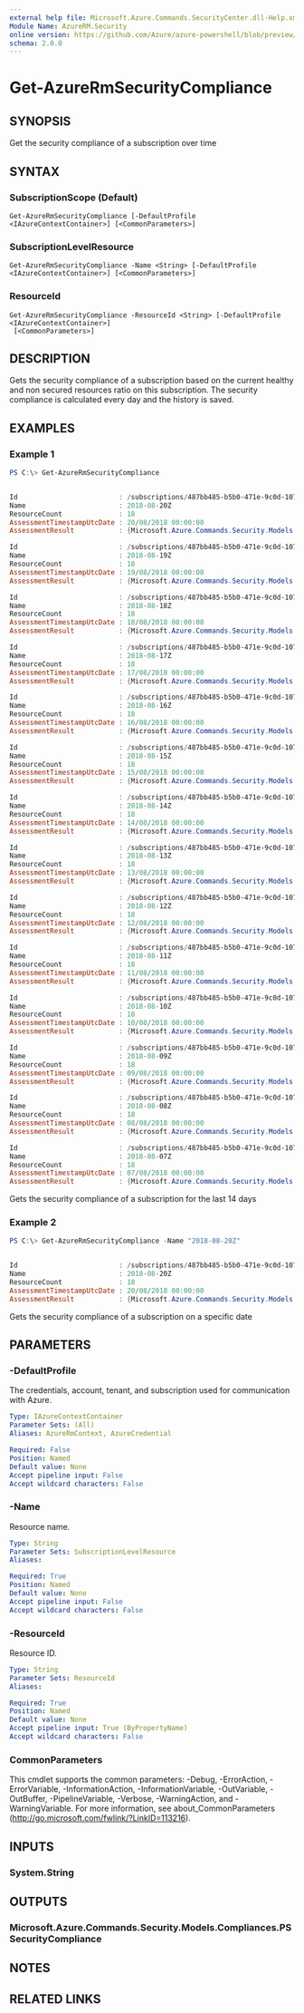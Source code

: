 ```yaml
---
external help file: Microsoft.Azure.Commands.SecurityCenter.dll-Help.xml
Module Name: AzureRM.Security
online version: https://github.com/Azure/azure-powershell/blob/preview/src/ResourceManager/Security/Commands.Security/help/Get-AzureRmSecurityCompliance.md
schema: 2.0.0
---
```


# Get-AzureRmSecurityCompliance

## SYNOPSIS
Get the security compliance of a subscription over time

## SYNTAX

### SubscriptionScope (Default)
```
Get-AzureRmSecurityCompliance [-DefaultProfile <IAzureContextContainer>] [<CommonParameters>]
```

### SubscriptionLevelResource
```
Get-AzureRmSecurityCompliance -Name <String> [-DefaultProfile <IAzureContextContainer>] [<CommonParameters>]
```

### ResourceId
```
Get-AzureRmSecurityCompliance -ResourceId <String> [-DefaultProfile <IAzureContextContainer>]
 [<CommonParameters>]
```

## DESCRIPTION
Gets the security compliance of a subscription based on the current healthy and non secured resources ratio on this subscription.
The security compliance is calculated every day and the history is saved.

## EXAMPLES

### Example 1
```powershell
PS C:\> Get-AzureRmSecurityCompliance


Id                         : /subscriptions/487bb485-b5b0-471e-9c0d-10717612f869/providers/Microsoft.Security/compliances/2018-08-20Z
Name                       : 2018-08-20Z
ResourceCount              : 18
AssessmentTimestampUtcDate : 20/08/2018 00:00:00
AssessmentResult           : {Microsoft.Azure.Commands.Security.Models.Compliances.PSSecurityComplianceSegment}

Id                         : /subscriptions/487bb485-b5b0-471e-9c0d-10717612f869/providers/Microsoft.Security/compliances/2018-08-19Z
Name                       : 2018-08-19Z
ResourceCount              : 18
AssessmentTimestampUtcDate : 19/08/2018 00:00:00
AssessmentResult           : {Microsoft.Azure.Commands.Security.Models.Compliances.PSSecurityComplianceSegment}

Id                         : /subscriptions/487bb485-b5b0-471e-9c0d-10717612f869/providers/Microsoft.Security/compliances/2018-08-18Z
Name                       : 2018-08-18Z
ResourceCount              : 18
AssessmentTimestampUtcDate : 18/08/2018 00:00:00
AssessmentResult           : {Microsoft.Azure.Commands.Security.Models.Compliances.PSSecurityComplianceSegment}

Id                         : /subscriptions/487bb485-b5b0-471e-9c0d-10717612f869/providers/Microsoft.Security/compliances/2018-08-17Z
Name                       : 2018-08-17Z
ResourceCount              : 18
AssessmentTimestampUtcDate : 17/08/2018 00:00:00
AssessmentResult           : {Microsoft.Azure.Commands.Security.Models.Compliances.PSSecurityComplianceSegment}

Id                         : /subscriptions/487bb485-b5b0-471e-9c0d-10717612f869/providers/Microsoft.Security/compliances/2018-08-16Z
Name                       : 2018-08-16Z
ResourceCount              : 18
AssessmentTimestampUtcDate : 16/08/2018 00:00:00
AssessmentResult           : {Microsoft.Azure.Commands.Security.Models.Compliances.PSSecurityComplianceSegment}

Id                         : /subscriptions/487bb485-b5b0-471e-9c0d-10717612f869/providers/Microsoft.Security/compliances/2018-08-15Z
Name                       : 2018-08-15Z
ResourceCount              : 18
AssessmentTimestampUtcDate : 15/08/2018 00:00:00
AssessmentResult           : {Microsoft.Azure.Commands.Security.Models.Compliances.PSSecurityComplianceSegment}

Id                         : /subscriptions/487bb485-b5b0-471e-9c0d-10717612f869/providers/Microsoft.Security/compliances/2018-08-14Z
Name                       : 2018-08-14Z
ResourceCount              : 18
AssessmentTimestampUtcDate : 14/08/2018 00:00:00
AssessmentResult           : {Microsoft.Azure.Commands.Security.Models.Compliances.PSSecurityComplianceSegment}

Id                         : /subscriptions/487bb485-b5b0-471e-9c0d-10717612f869/providers/Microsoft.Security/compliances/2018-08-13Z
Name                       : 2018-08-13Z
ResourceCount              : 18
AssessmentTimestampUtcDate : 13/08/2018 00:00:00
AssessmentResult           : {Microsoft.Azure.Commands.Security.Models.Compliances.PSSecurityComplianceSegment}

Id                         : /subscriptions/487bb485-b5b0-471e-9c0d-10717612f869/providers/Microsoft.Security/compliances/2018-08-12Z
Name                       : 2018-08-12Z
ResourceCount              : 18
AssessmentTimestampUtcDate : 12/08/2018 00:00:00
AssessmentResult           : {Microsoft.Azure.Commands.Security.Models.Compliances.PSSecurityComplianceSegment}

Id                         : /subscriptions/487bb485-b5b0-471e-9c0d-10717612f869/providers/Microsoft.Security/compliances/2018-08-11Z
Name                       : 2018-08-11Z
ResourceCount              : 18
AssessmentTimestampUtcDate : 11/08/2018 00:00:00
AssessmentResult           : {Microsoft.Azure.Commands.Security.Models.Compliances.PSSecurityComplianceSegment}

Id                         : /subscriptions/487bb485-b5b0-471e-9c0d-10717612f869/providers/Microsoft.Security/compliances/2018-08-10Z
Name                       : 2018-08-10Z
ResourceCount              : 18
AssessmentTimestampUtcDate : 10/08/2018 00:00:00
AssessmentResult           : {Microsoft.Azure.Commands.Security.Models.Compliances.PSSecurityComplianceSegment}

Id                         : /subscriptions/487bb485-b5b0-471e-9c0d-10717612f869/providers/Microsoft.Security/compliances/2018-08-09Z
Name                       : 2018-08-09Z
ResourceCount              : 18
AssessmentTimestampUtcDate : 09/08/2018 00:00:00
AssessmentResult           : {Microsoft.Azure.Commands.Security.Models.Compliances.PSSecurityComplianceSegment}

Id                         : /subscriptions/487bb485-b5b0-471e-9c0d-10717612f869/providers/Microsoft.Security/compliances/2018-08-08Z
Name                       : 2018-08-08Z
ResourceCount              : 18
AssessmentTimestampUtcDate : 08/08/2018 00:00:00
AssessmentResult           : {Microsoft.Azure.Commands.Security.Models.Compliances.PSSecurityComplianceSegment}

Id                         : /subscriptions/487bb485-b5b0-471e-9c0d-10717612f869/providers/Microsoft.Security/compliances/2018-08-07Z
Name                       : 2018-08-07Z
ResourceCount              : 18
AssessmentTimestampUtcDate : 07/08/2018 00:00:00
AssessmentResult           : {Microsoft.Azure.Commands.Security.Models.Compliances.PSSecurityComplianceSegment}
```

Gets the security compliance of a subscription for the last 14 days

### Example 2
```powershell
PS C:\> Get-AzureRmSecurityCompliance -Name "2018-08-20Z"


Id                         : /subscriptions/487bb485-b5b0-471e-9c0d-10717612f869/providers/Microsoft.Security/compliances/2018-08-20Z
Name                       : 2018-08-20Z
ResourceCount              : 18
AssessmentTimestampUtcDate : 20/08/2018 00:00:00
AssessmentResult           : {Microsoft.Azure.Commands.Security.Models.Compliances.PSSecurityComplianceSegment}
```

Gets the security compliance of a subscription on a specific date

## PARAMETERS

### -DefaultProfile
The credentials, account, tenant, and subscription used for communication with Azure.

```yaml
Type: IAzureContextContainer
Parameter Sets: (All)
Aliases: AzureRmContext, AzureCredential

Required: False
Position: Named
Default value: None
Accept pipeline input: False
Accept wildcard characters: False
```

### -Name
Resource name.

```yaml
Type: String
Parameter Sets: SubscriptionLevelResource
Aliases:

Required: True
Position: Named
Default value: None
Accept pipeline input: False
Accept wildcard characters: False
```

### -ResourceId
Resource ID.

```yaml
Type: String
Parameter Sets: ResourceId
Aliases:

Required: True
Position: Named
Default value: None
Accept pipeline input: True (ByPropertyName)
Accept wildcard characters: False
```

### CommonParameters
This cmdlet supports the common parameters: -Debug, -ErrorAction, -ErrorVariable, -InformationAction, -InformationVariable, -OutVariable, -OutBuffer, -PipelineVariable, -Verbose, -WarningAction, and -WarningVariable. For more information, see about_CommonParameters (http://go.microsoft.com/fwlink/?LinkID=113216).

## INPUTS

### System.String

## OUTPUTS

### Microsoft.Azure.Commands.Security.Models.Compliances.PSSecurityCompliance

## NOTES

## RELATED LINKS
